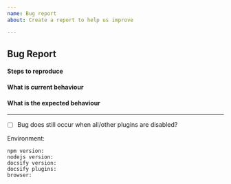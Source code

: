 ```yaml
---
name: Bug report
about: Create a report to help us improve

---
```

<!-- Please don't delete this template or we'll close your issue -->
<!-- Please use English language -->
<!-- Before creating an issue please make sure you are using the latest version of Docsify. -->
<!-- Please ask questions on StackOverflow: https://stackoverflow.com/questions/ask?tags=docsify -->

## Bug Report

#### Steps to reproduce



#### What is current behaviour



#### What is the expected behaviour

---

- [ ] Bug does still occur when all/other plugins are disabled?

<!-- Please type in your environment -->
Environment:

```
npm version:
nodejs version:
docsify version: 
docsify plugins: 
browser: 
```

<!-- Love docsify? Please consider supporting our collective:
👉  https://opencollective.com/docsify/donate -->